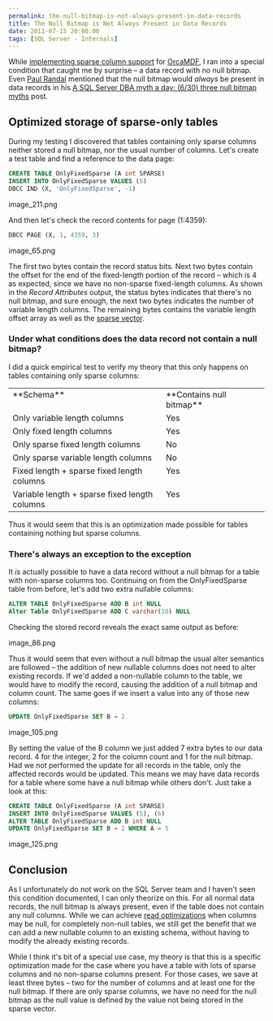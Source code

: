 ```yaml
---
permalink: the-null-bitmap-is-not-always-present-in-data-records
title: The Null Bitmap is Not Always Present in Data Records
date: 2011-07-15 20:00:00
tags: [SQL Server - Internals]
---
```

While [implementing sparse column support](/sparse-column-storage-ndash-the-sparse-vector/) for [OrcaMDF](https://github.com/improvedk/OrcaMDF), I ran into a special condition that caught me by surprise – a data record with no null bitmap. Even [Paul Randal](http://www.sqlskills.com/BLOGS/PAUL/) mentioned that the null bitmap would *always* be present in data records in his [A SQL Server DBA myth a day: (6/30) three null bitmap myths](http://www.sqlskills.com/BLOGS/PAUL/post/A-SQL-Server-DBA-myth-a-day-(630)-three-null-bitmap-myths.aspx) post.

<!-- more -->

## Optimized storage of sparse-only tables

During my testing I discovered that tables containing only sparse columns neither stored a null bitmap, nor the usual number of columns. Let's create a test table and find a reference to the data page:

```sql
CREATE TABLE OnlyFixedSparse (A int SPARSE)
INSERT INTO OnlyFixedSparse VALUES (5)
DBCC IND (X, 'OnlyFixedSparse', -1)
```

image_211.png

And then let's check the record contents for page (1:4359):

```sql
DBCC PAGE (X, 1, 4359, 3)
```

image_65.png

The first two bytes contain the record status bits. Next two bytes contain the offset for the end of the fixed-length portion of the record – which is 4 as expected, since we have no non-sparse fixed-length columns. As shown in the *Record Attributes* output, the status bytes indicates that there's no null bitmap, and sure enough, the next two bytes indicates the number of variable length columns. The remaining bytes contains the variable length offset array as well as the [sparse vector](/sparse-column-storage-ndash-the-sparse-vector/).

### Under what conditions does the data record not contain a null bitmap?

I did a quick empirical test to verify my theory that this only happens on tables containing only sparse columns:

<table width="500">
	<tbody>
		<tr>
			<td valign="top" width="299">**Schema**</td>
			<td valign="top" width="193">**Contains null bitmap**</td>
		</tr>
		<tr>
			<td valign="top" width="299">Only variable length columns</td>
			<td valign="top" width="193">Yes</td>
		</tr>
		<tr>
			<td valign="top" width="299">Only fixed length columns</td>
			<td valign="top" width="193">Yes</td>
		</tr>
		<tr>
			<td valign="top" width="299">Only sparse fixed length columns</td>
			<td valign="top" width="193">No</td>
		</tr>
		<tr>
			<td valign="top" width="299">Only sparse variable length columns</td>
			<td valign="top" width="193">No</td>
		</tr>
		<tr>
			<td valign="top" width="299">Fixed length + sparse fixed length columns</td>
			<td valign="top" width="193">Yes</td>
		</tr>
		<tr>
			<td valign="top" width="299">Variable length + sparse fixed length columns</td>
			<td valign="top" width="193">Yes</td>
		</tr>
	</tbody>
</table>

Thus it would seem that this is an optimization made possible for tables containing nothing but sparse columns.

### There's always an exception to the exception

It *is* actually possible to have a data record without a null bitmap for a table with non-sparse columns too. Continuing on from the OnlyFixedSparse table from before, let's add two extra nullable columns:

```sql
ALTER TABLE OnlyFixedSparse ADD B int NULL
Alter Table OnlyFixedSparse ADD C varchar(10) NULL
```

Checking the stored record reveals the exact same output as before:

image_86.png

Thus it would seem that even without a null bitmap the usual alter semantics are followed – the addition of new nullable columns does not need to alter existing records. If we'd added a non-nullable column to the table, we would have to modify the record, causing the addition of a null bitmap and column count. The same goes if we insert a value into any of those new columns:

```sql
UPDATE OnlyFixedSparse SET B = 2
```

image_105.png

By setting the value of the B column we just added 7 extra bytes to our data record. 4 for the integer, 2 for the column count and 1 for the null bitmap. Had we not performed the update for all records in the table, only the affected records would be updated. This means we may have data records for a table where some have a null bitmap while others don't. Just take a look at this:

```sql
CREATE TABLE OnlyFixedSparse (A int SPARSE)
INSERT INTO OnlyFixedSparse VALUES (5), (6)
ALTER TABLE OnlyFixedSparse ADD B int NULL
UPDATE OnlyFixedSparse SET B = 2 WHERE A = 5
```

image_125.png

## Conclusion

As I unfortunately do not work on the SQL Server team and I haven't seen this condition documented, I can only theorize on this. For all normal data records, the null bitmap is always present, even if the table does not contain any null columns. While we can achieve [read optimizations](http://www.sqlskills.com/blogs/paul/post/Inside-the-Storage-Engine-Anatomy-of-a-record.aspx) when columns may be null, for completely non-null tables, we still get the benefit that we can add a new nullable column to an existing schema, without having to modify the already existing records.

While I think it's bit of a special use case, my theory is that this is a specific optimization made for the case where you have a table with lots of sparse columns and no non-sparse columns present. For those cases, we save at least three bytes – two for the number of columns and at least one for the null bitmap. If there are only sparse columns, we have no need for the null bitmap as the null value is defined by the value not being stored in the sparse vector.
